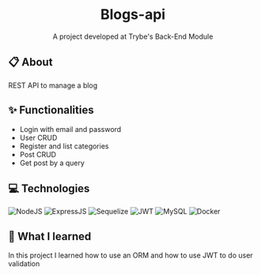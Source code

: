<h1 align="center" height="700">
  Blogs-api
</h1>

<p align="center">
  A project developed at Trybe's Back-End Module
</p>

## 📋 About
REST API to manage a blog

## ✨ Functionalities 
- Login with email and password
- User CRUD
- Register and list categories
- Post CRUD
- Get post by a query

## 💻 Technologies
![NodeJS](https://img.shields.io/badge/Node.js-43853D?style=for-the-badge&logo=node.js&logoColor=white)
![ExpressJS](https://img.shields.io/badge/Express.js-black?style=for-the-badge&logo=express)
![Sequelize](https://img.shields.io/badge/Sequelize-0C3E6F?style=for-the-badge&logo=sequelize)
![JWT](https://img.shields.io/badge/JWT-fb015b?style=for-the-badge&logo=JSONWebTokens)
![MySQL](https://img.shields.io/badge/MySQL-1C1C1C?style=for-the-badge&logo=mysql)
![Docker](https://img.shields.io/badge/docker%20-%230db7ed.svg?&style=for-the-badge&logo=docker&logoColor=white)

## 🧠 What I learned
In this project I learned how to use an ORM and how to use JWT to do user validation 
